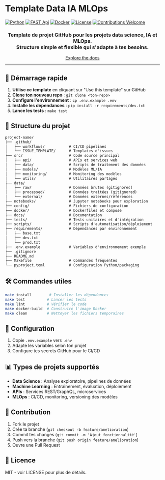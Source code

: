 # Template Data IA MLOps

[![Python](https://img.shields.io/badge/Python-3.8+-3776AB?style=for-the-badge&logo=python&logoColor=white)](https://www.python.org)
[![FAST Api](https://img.shields.io/badge/FastAPI-005571?style=for-the-badge&logo=fastapi&logoColor=white)](https://fastapi.tiangolo.com/)
[![Docker](https://img.shields.io/badge/docker-257bd6?style=for-the-badge&logo=docker&logoColor=white)](https://www.docker.com/)
[![License](https://img.shields.io/badge/License-MIT-yellow.svg?style=for-the-badge)](LICENSE)
[![Contributions Welcome](https://img.shields.io/badge/contributions-welcome-brightgreen.svg?style=for-the-badge)](CONTRIBUTING.md)

<div align="center">

<h3>Template de projet GitHub pour les projets data science, IA et MLOps.
<br>Structure simple et flexible qui s'adapte à tes besoins.</br></h3>

[Explore the docs](docs/)

</div>

---

## 🚀 Démarrage rapide

1. **Utilise ce template** en cliquant sur "Use this template" sur GitHub
2. **Clone ton nouveau repo** : `git clone <ton-repo>`
3. **Configure l'environnement** : `cp .env.example .env`
4. **Installe les dépendances** : `pip install -r requirements/dev.txt`
5. **Lance les tests** : `make test`

## 📁 Structure du projet

```txt
project-name/
├── .github/
│   ├── workflows/           # CI/CD pipelines
│   └── ISSUE_TEMPLATE/      # Templates d'issues
├── src/                     # Code source principal
│   ├── api/                 # APIs et services web
│   ├── data/                # Scripts de traitement des données
│   ├── models/              # Modèles ML/IA
│   ├── monitoring/          # Monitoring des modèles
│   └── utils/               # Utilitaires partagés
├── data/
│   ├── raw/                 # Données brutes (gitignored)
│   ├── processed/           # Données traitées (gitignored)
│   └── external/            # Données externes/références
├── notebooks/               # Jupyter notebooks pour exploration
├── config/                  # Fichiers de configuration
├── docker/                  # Dockerfiles et compose
├── docs/                    # Documentation
├── tests/                   # Tests unitaires et d'intégration
├── scripts/                 # Scripts d'automatisation/déploiement
├── requirements/            # Dépendances par environnement
│   ├── base.txt
│   ├── dev.txt
│   └── prod.txt
├── .env.example             # Variables d'environnement exemple
├── .gitignore
├── README.md
├── Makefile                 # Commandes fréquentes
└── pyproject.toml           # Configuration Python/packaging
```

## 🛠 Commandes utiles

```bash
make install        # Installer les dépendances
make test          # Lancer les tests
make lint          # Vérifier le code
make docker-build  # Construire l'image Docker
make clean         # Nettoyer les fichiers temporaires
```

## 🔧 Configuration

1. Copie `.env.example` vers `.env`
2. Adapte les variables selon ton projet
3. Configure tes secrets GitHub pour le CI/CD

## 📊 Types de projets supportés

- **Data Science** : Analyse exploratoire, pipelines de données
- **Machine Learning** : Entraînement, évaluation, déploiement
- **APIs** : Services REST/GraphQL, microservices
- **MLOps** : CI/CD, monitoring, versioning des modèles

## 🤝 Contribution

1. Fork le projet
2. Crée ta branche (`git checkout -b feature/amelioration`)
3. Commit tes changes (`git commit -m 'Ajout fonctionnalité'`)
4. Push vers la branche (`git push origin feature/amelioration`)
5. Ouvre une Pull Request

## 📄 Licence
MIT - voir LICENSE pour plus de détails.
